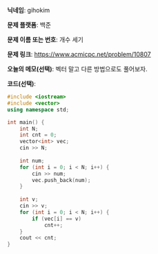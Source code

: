 **닉네임**: gihokim

**문제 플랫폼**: 백준

**문제 이름 또는 번호**: 개수 세기

**문제 링크**: https://www.acmicpc.net/problem/10807

**오늘의 메모(선택)**: 벡터 말고 다른 방법으로도 풀어보자.

**코드(선택)**:

```cpp
#include <iostream>
#include <vector>
using namespace std;

int main() {
    int N;
    int cnt = 0;
    vector<int> vec;
    cin >> N;
  
    int num;
    for (int i = 0; i < N; i++) {
        cin >> num;
        vec.push_back(num);
    }
  
    int v;
    cin >> v;
    for (int i = 0; i < N; i++) {
        if (vec[i] == v)
            cnt++;
    }
    cout << cnt;
}
```
